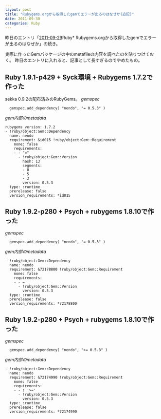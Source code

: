 ```yaml
---
layout: post
title: "Rubygems.orgから取得したgemでエラーが出るのはなぜか(追記)"
date: 2011-09-30
categories: Ruby
---
```


昨日のエントリ「[2011-09-29](2011-09-29-post.md)Ruby* Rubygems.orgから取得したgemでエラーが出るのはなぜか」の続き。

実際に作ったGemパッケージの中のmetafileの内容を調べたのを貼りつけておく。
昨日のエントリに入れると、記事として長すぎるのでやめたもの。

## Ruby 1.9.1-p429 + Syck環境 + Rubygems 1.7.2で作った
sekka 0.9.2の配布済みのRubyGems。
*gemspec*
```
  gemspec.add_dependency( "nendo", "= 0.5.3" )
```

*gem内部のmetadata*
```
rubygems_version: 1.7.2
- !ruby/object:Gem::Dependency 
  name: nendo
  requirement: &id015 !ruby/object:Gem::Requirement 
    none: false
    requirements: 
    - - "="
      - !ruby/object:Gem::Version 
        hash: 13
        segments: 
        - 0
        - 5
        - 3
        version: 0.5.3
  type: :runtime
  prerelease: false
  version_requirements: *id015
```

## Ruby 1.9.2-p280 + Psych + rubygems 1.8.10で作った
*gemspec*
```
  gemspec.add_dependency( "nendo", "= 0.5.3" )
```

*gem内部のmetadata*
```
- !ruby/object:Gem::Dependency
  name: nendo
  requirement: &72178800 !ruby/object:Gem::Requirement
    none: false
    requirements:
    - - =
      - !ruby/object:Gem::Version
        version: 0.5.3
  type: :runtime
  prerelease: false
  version_requirements: *72178800
```

## Ruby 1.9.2-p280 + Psych + rubygems 1.8.10で作った
*gemspec*
```
  gemspec.add_dependency( "nendo", ">= 0.5.3" )
```

*gem内部のmetadata*
```
- !ruby/object:Gem::Dependency
  name: nendo
  requirement: &72174990 !ruby/object:Gem::Requirement
    none: false
    requirements:
    - - ! '>='
      - !ruby/object:Gem::Version
        version: 0.5.3
  type: :runtime
  prerelease: false
  version_requirements: *72174990
```
